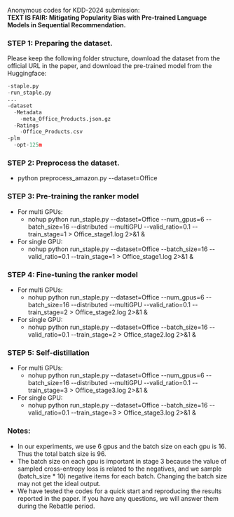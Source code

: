 Anonymous codes for KDD-2024 submission:  
**TEXT IS FAIR: Mitigating Popularity Bias with Pre-trained Language Models in Sequential Recommendation.**

### STEP 1: Preparing the dataset.
Please keep the following folder structure, download the dataset from the official URL in the paper, and download the pre-trained model from the Huggingface:
```python
-staple.py
-run_staple.py
...
-dataset
  -Metadata
    -meta_Office_Products.json.gz
  -Ratings
    -Office_Products.csv
-plm
  -opt-125m
```

### STEP 2: Preprocess the dataset.
* python preprocess_amazon.py --dataset=Office

### STEP 3: Pre-training the ranker model
* For multi GPUs:
  * nohup python run_staple.py --dataset=Office --num_gpus=6 --batch_size=16 --distributed --multiGPU --valid_ratio=0.1 --train_stage=1 > Office_stage1.log 2>&1 &  
* For single GPU:
  * nohup python run_staple.py --dataset=Office --batch_size=16 --valid_ratio=0.1 --train_stage=1 > Office_stage1.log 2>&1 &

### STEP 4: Fine-tuning the ranker model
* For multi GPUs:
  * nohup python run_staple.py --dataset=Office --num_gpus=6 --batch_size=16 --distributed --multiGPU --valid_ratio=0.1 --train_stage=2 > Office_stage2.log 2>&1 &  
* For single GPU:
  * nohup python run_staple.py --dataset=Office --batch_size=16 --valid_ratio=0.1 --train_stage=2 > Office_stage2.log 2>&1 &  

### STEP 5: Self-distillation
* For multi GPUs:
  * nohup python run_staple.py --dataset=Office --num_gpus=6 --batch_size=16 --distributed --multiGPU --valid_ratio=0.1 --train_stage=3 > Office_stage3.log 2>&1 &  
* For single GPU:
  * nohup python run_staple.py --dataset=Office --batch_size=16 --valid_ratio=0.1 --train_stage=3 > Office_stage3.log 2>&1 &  

### Notes:
* In our experiments, we use 6 gpus and the batch size on each gpu is 16. Thus the total batch size is 96.
* The batch size on each gpu is important in stage 3 because the value of sampled cross-entropy loss is related to the negatives, and we sample (batch_size * 10) negative items for each batch. Changing the batch size may not get the ideal output.
* We have tested the codes for a quick start and reproducing the results reported in the paper. If you have any questions, we will answer them during the Rebattle period.
